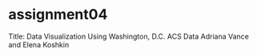 # assignment04
Title: Data Visualization Using Washington, D.C. ACS Data 
Adriana Vance and Elena Koshkin










